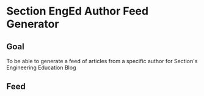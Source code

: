 # Section EngEd Author Feed Generator

## Goal

To be able to generate a feed of articles from a specific author for Section's Engineering Education Blog

## Feed

<!--START_SECTION:data-section-->
<!--END_SECTION:data-section-->
